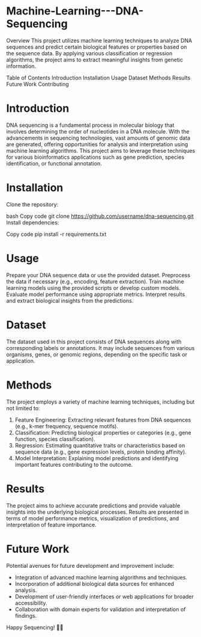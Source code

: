 # Machine-Learning---DNA-Sequencing
Overview
This project utilizes machine learning techniques to analyze DNA sequences and predict certain biological features or properties based on the sequence data. By applying various classification or regression algorithms, the project aims to extract meaningful insights from genetic information.

Table of Contents
Introduction
Installation
Usage
Dataset
Methods
Results
Future Work
Contributing

# Introduction
DNA sequencing is a fundamental process in molecular biology that involves determining the order of nucleotides in a DNA molecule. With the advancements in sequencing technologies, vast amounts of genomic data are generated, offering opportunities for analysis and interpretation using machine learning algorithms. This project aims to leverage these techniques for various bioinformatics applications such as gene prediction, species identification, or functional annotation.

# Installation
Clone the repository:

bash
Copy code
git clone https://github.com/username/dna-sequencing.git
Install dependencies:

Copy code
pip install -r requirements.txt

# Usage
Prepare your DNA sequence data or use the provided dataset.
Preprocess the data if necessary (e.g., encoding, feature extraction).
Train machine learning models using the provided scripts or develop custom models.
Evaluate model performance using appropriate metrics.
Interpret results and extract biological insights from the predictions.

# Dataset
The dataset used in this project consists of DNA sequences along with corresponding labels or annotations. It may include sequences from various organisms, genes, or genomic regions, depending on the specific task or application.

# Methods
The project employs a variety of machine learning techniques, including but not limited to:

1. Feature Engineering: Extracting relevant features from DNA sequences (e.g., k-mer frequency, sequence motifs).
2. Classification: Predicting biological properties or categories (e.g., gene function, species classification).
3. Regression: Estimating quantitative traits or characteristics based on sequence data (e.g., gene expression levels, protein binding affinity).
4. Model Interpretation: Explaining model predictions and identifying important features contributing to the outcome.

# Results
The project aims to achieve accurate predictions and provide valuable insights into the underlying biological processes. Results are presented in terms of model performance metrics, visualization of predictions, and interpretation of feature importance.

# Future Work
Potential avenues for future development and improvement include:

* Integration of advanced machine learning algorithms and techniques.
* Incorporation of additional biological data sources for enhanced analysis.
* Development of user-friendly interfaces or web applications for broader accessibility.
* Collaboration with domain experts for validation and interpretation of findings.


Happy Sequencing! 🧬🔬

